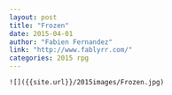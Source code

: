 ```yaml
---
layout: post
title: "Frozen"
date: 2015-04-01
author: "Fabien Fernandez"
link: "http://www.fablyrr.com/"
categories: 2015 rpg
---
```

```
![]({{site.url}}/2015images/Frozen.jpg)
```
